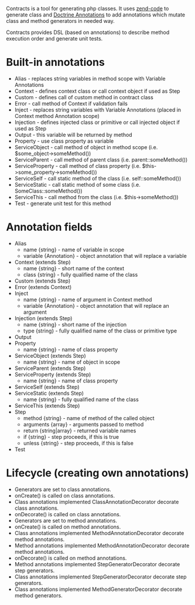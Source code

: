 Contracts is a tool for generating php classes. It uses [zend-code](https://github.com/zendframework/zend-code) to generate class and [Doctrine Annotations](https://github.com/doctrine/annotations) to add annotations which mutate class and method generators in needed way.

Contracts provides DSL (based on annotations) to describe method execution order and generate unit tests.

Built-in annotations
====================

- Alias - replaces string variables in method scope with Variable Annotations
- Context - defines context class or call context object if used as Step
- Custom - defines call of custom method in contract class
- Error - call method of Context if validation fails
- Inject - replaces string variables with Variable Annotations (placed in Context method Annotation scope)
- Injection - defines injected class or primitive or call injected object if used as Step
- Output - this variable will be returned by method
- Property - use class property as variable
- ServiceObject - call method of object in method scope (i.e. $some_object->someMethod())
- ServiceParent - call method of parent class (i.e. parent::someMethod())
- ServiceProperty - call method of class property (i.e. $this->some_property->someMethod())
- ServiceSelf - call static method of the class (i.e. self::someMethod())
- ServiceStatic - call static method of some class (i.e. SomeClass::someMethod())
- ServiceThis - call method from the class (i.e. $this->someMethod())
- Test - generate unit test for this method

Annotation fields
=================

- Alias
    * name {string} - name of variable in scope
    * variable {Annotation} - object annotation that will replace a variable
- Context (extends Step)
    * name {string} - short name of the context
    * class {string} - fully qualified name of the class
- Custom (extends Step)
- Error (extends Context)
- Inject
    * name {string} - name of argument in Context method
    * variable {Annotation} - object annotation that will replace an argument
- Injection (extends Step)
    * name {string} - short name of the injection
    * type {string} - fully qualified name of the class or primitive type
- Output
- Property
    * name {string} - name of class property
- ServiceObject (extends Step)
    * name {string} - name of object in scope
- ServiceParent (extends Step)
- ServiceProperty (extends Step)
    * name {string} - name of class property
- ServiceSelf (extends Step)
- ServiceStatic (extends Step)
    * name {string} - fully qualified name of the class
- ServiceThis (extends Step)
- Step
    * method {string} - name of method of the called object
    * arguments {array} - arguments passed to method
    * return {string|array} - returned variable names
    * if {string} - step proceeds, if this is true
    * unless {string} - step proceeds, if this is false
- Test

Lifecycle (creating own annotations)
====================================

- Generators are set to class annotations.
- onCreate() is called on class annotations.
- Class annotations implemented ClassAnnotationDecorator decorate class annotations.
- onDecorate() is called on class annotations.
- Generators are set to method annotations.
- onCreate() is called on method annotations.
- Class annotations implemented MethodAnnotationDecorator decorate method annotations.
- Method annotations implemented MethodAnnotationDecorator decorate method annotations.
- onDecorate() is called on method annotations.
- Method annotations implemented StepGeneratorDecorator decorate step generators.
- Class annotations implemented StepGeneratorDecorator decorate step generators.
- Class annotations implemented MethodGeneratorDecorator decorate method generators.
